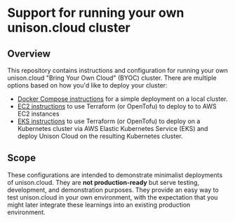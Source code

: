 # Support for running your own unison.cloud cluster

## Overview

This repository contains instructions and configuration for running your own unison.cloud "Bring Your Own Cloud" (BYOC) cluster. There are multiple options based on how you'd like to deploy your cluster:

- [Docker Compose instructions](docker/README.md) for a simple deployment on a local cluster.
- [EC2 instructions](ec2/README.md) to use Terraform (or OpenTofu) to deploy to to AWS EC2 instances
- [EKS instructions](eks/README.md) to use Terraform (or OpenTofu) to deploy on a Kubernetes cluster via AWS Elastic Kubernetes Service (EKS) and deploy Unison Cloud on the resulting Kubernetes cluster.


## Scope

These configurations are intended to demonstrate minimalist deployments of unison.cloud. They are **not production-ready** but serve testing, development, and demonstration purposes. They provide an easy way to test unison.cloud in your own environment, with the expectation that you might later integrate these learnings into an existing production environment.
